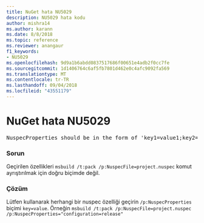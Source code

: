 ```yaml
---
title: NuGet hata NU5029
description: NU5029 hata kodu
author: mishra14
ms.author: karann
ms.date: 8/8/2018
ms.topic: reference
ms.reviewer: anangaur
f1_keywords:
- NU5029
ms.openlocfilehash: 9d9a1b6abdd0837517686f00651e4adb2f0cc7fe
ms.sourcegitcommit: 1d1406764c6af5fb7801d462e0c4afc9092fa569
ms.translationtype: MT
ms.contentlocale: tr-TR
ms.lasthandoff: 09/04/2018
ms.locfileid: "43551179"
---
```

# <a name="nuget-error-nu5029"></a>NuGet hata NU5029
<pre>NuspecProperties should be in the form of 'key1=value1;key2=value2'.</pre>

### <a name="issue"></a>Sorun

Geçirilen özellikleri `msbuild /t:pack /p:NuspecFile=project.nuspec` komut ayrıştırılmak için doğru biçimde değil.


### <a name="solution"></a>Çözüm

Lütfen kullanarak herhangi bir nuspec özelliği geçirin `/p:NuspecProperties` biçimi `key=value`. Örneğin `msbuild /t:pack /p:NuspecFile=project.nuspec /p:NuspecProperties="configuration=release"`


